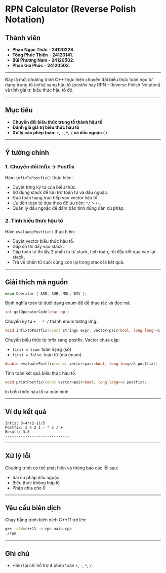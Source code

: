 # RPN Calculator (Reverse Polish Notation)

## Thành viên
- **Phan Ngọc Thức** - **24120228**.
- **Tống Phúc Thiện** - **24120141**.
- **Bùi Phương Nam** - **24120502**.
- **Phan Gia Phúc** - **24120503**.

---

Đây là một chương trình C++ thực hiện chuyển đổi biểu thức toán học từ dạng trung tố (infix) sang hậu tố (postfix hay RPN - Reverse Polish Notation) và tính giá trị biểu thức hậu tố đó.

---

## Mục tiêu

- **Chuyển đổi biểu thức trung tố thành hậu tố**
- **Đánh giá giá trị biểu thức hậu tố**
- **Xử lý các phép toán: `+`, `-`, `*`, `/` và dấu ngoặc `()`**

---

## Ý tưởng chính

### 1. Chuyển đổi Infix → Postfix

Hàm `infixToPostfix()` thực hiện:

- Duyệt từng ký tự của biểu thức.
- Sử dụng stack để lưu trữ toán tử và dấu ngoặc.
- Đưa toán hạng trực tiếp vào vector hậu tố.
- Ưu tiên toán tử dựa theo độ ưu tiên: `*/` > `+-`.
- Quản lý dấu ngoặc để đảm bảo tính đúng đắn cú pháp.

### 2. Tính biểu thức hậu tố

Hàm `evaluatePostfix()` thực hiện:

- Duyệt vector biểu thức hậu tố.
- Gặp số thì đẩy vào stack.
- Gặp toán tử thì lấy 2 phần tử từ stack, tính toán, rồi đẩy kết quả vào lại stack.
- Trả về phần tử cuối cùng còn lại trong stack là kết quả.

---

## Giải thích mã nguồn

```cpp
enum Operator { ADD, SUB, MUL, DIV };
```
Định nghĩa toán tử dưới dạng enum để dễ thao tác và đọc mã.

```cpp
int getOperatorCode(char op);
```
Chuyển ký tự `+ - * /` thành enum tương ứng.

```cpp
void infixToPostfix(const string& expr, vector<pair<bool, long long>>& postfix);
```
Chuyển biểu thức từ infix sang postfix. Vector chứa cặp:
- `first = true`: toán hạng (số)
- `first = false`: toán tử (mã enum)

```cpp
double evaluatePostfix(const vector<pair<bool, long long>>& postfix);
```
Tính toán kết quả biểu thức hậu tố.

```cpp
void printPostfix(const vector<pair<bool, long long>>& postfix);
```
In biểu thức hậu tố ra màn hình.

---

## Ví dụ kết quả

```
Infix: 3+4*(2-1)/5
Postfix: 3 4 2 1 - * 5 / +
Result: 3.8
-----------------------------
```

---

## Xử lý lỗi

Chương trình có thể phát hiện và thông báo các lỗi sau:

- Sai cú pháp dấu ngoặc
- Biểu thức không hợp lệ
- Phép chia cho 0

---

## Yêu cầu biên dịch

Chạy bằng trình biên dịch C++11 trở lên:

```bash
g++ -std=c++11 -o rpn main.cpp
./rpn
```

---


## Ghi chú

- Hiện tại chỉ hỗ trợ 4 phép toán `+`, `-`, `*`, `/`.
